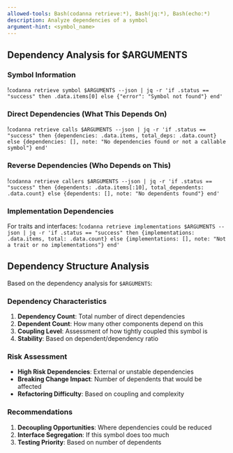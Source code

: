 ```yaml
---
allowed-tools: Bash(codanna retrieve:*), Bash(jq:*), Bash(echo:*)
description: Analyze dependencies of a symbol
argument-hint: <symbol_name>
---
```


## Dependency Analysis for $ARGUMENTS

### Symbol Information
!`codanna retrieve symbol $ARGUMENTS --json | jq -r 'if .status == "success" then .data.items[0] else {"error": "Symbol not found"} end'`

### Direct Dependencies (What This Depends On)
!`codanna retrieve calls $ARGUMENTS --json | jq -r 'if .status == "success" then {dependencies: .data.items, total_deps: .data.count} else {dependencies: [], note: "No dependencies found or not a callable symbol"} end'`

### Reverse Dependencies (Who Depends on This)
!`codanna retrieve callers $ARGUMENTS --json | jq -r 'if .status == "success" then {dependents: .data.items[:10], total_dependents: .data.count} else {dependents: [], note: "No dependents found"} end'`

### Implementation Dependencies
For traits and interfaces:
!`codanna retrieve implementations $ARGUMENTS --json | jq -r 'if .status == "success" then {implementations: .data.items, total: .data.count} else {implementations: [], note: "Not a trait or no implementations"} end'`

## Dependency Structure Analysis

Based on the dependency analysis for `$ARGUMENTS`:

### Dependency Characteristics
1. **Dependency Count**: Total number of direct dependencies
2. **Dependent Count**: How many other components depend on this
3. **Coupling Level**: Assessment of how tightly coupled this symbol is
4. **Stability**: Based on dependent/dependency ratio

### Risk Assessment
- **High Risk Dependencies**: External or unstable dependencies
- **Breaking Change Impact**: Number of dependents that would be affected
- **Refactoring Difficulty**: Based on coupling and complexity

### Recommendations
1. **Decoupling Opportunities**: Where dependencies could be reduced
2. **Interface Segregation**: If this symbol does too much
3. **Testing Priority**: Based on number of dependents